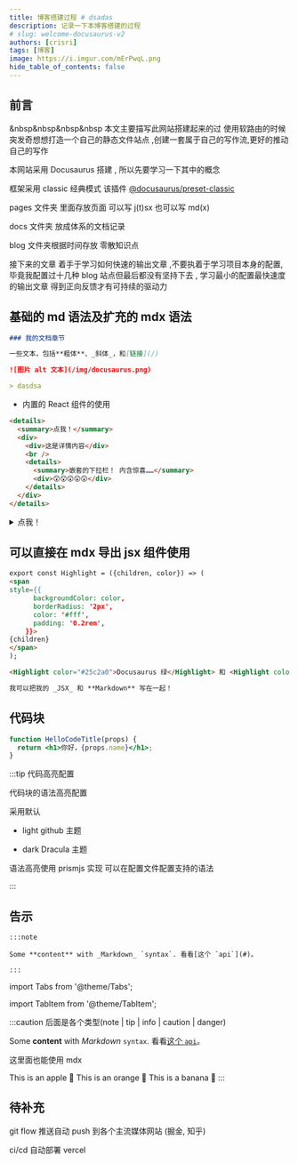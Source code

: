 ```yaml
---
title: 博客搭建过程 # dsadas
description: 记录一下本博客搭建的过程
# slug: welcome-docusaurus-v2
authors: [crisri]
tags: [博客]
image: https://i.imgur.com/mErPwqL.png
hide_table_of_contents: false
---
```


## 前言

&nbsp&nbsp&nbsp&nbsp 本文主要描写此网站搭建起来的过
使用软路由的时候 突发奇想想打造一个自己的静态文件站点 ,创建一套属于自己的写作流,更好的推动自己的写作

<!--truncate-->

本网站采用 Docusaurus 搭建 , 所以先要学习一下其中的概念

框架采用 classic 经典模式 该插件 [@docusaurus/preset-classic](https://docusaurus.io/zh-CN/docs/using-plugins#using-presets)

pages 文件夹 里面存放页面 可以写 j(t)sx 也可以写 md(x)

docs 文件夹 放成体系的文档记录

blog 文件夹根据时间存放 零散知识点

接下来的文章 着手于学习如何快速的输出文章 ,不要执着于学习项目本身的配置, 毕竟我配置过十几种 blog 站点但最后都没有坚持下去 , 学习最小的配置最快速度的输出文章 得到正向反馈才有可持续的驱动力

## 基础的 md 语法及扩充的 mdx 语法

```md
### 我的文档章节

一些文本，包括**粗体**、_斜体_，和[链接](/)

![图片 alt 文本](/img/docusaurus.png)

> dasdsa
```

- 内置的 React 组件的使用

```html
<details>
  <summary>点我！</summary>
  <div>
    <div>这是详情内容</div>
    <br />
    <details>
      <summary>嵌套的下拉栏！ 内含惊喜……</summary>
      <div>😲😲😲😲😲</div>
    </details>
  </div>
</details>
```

<details>
  <summary>点我！</summary>
  <div>
    <div>这是详情内容</div>
    <br/>
    <details>
      <summary>
        嵌套的下拉栏！ 内含惊喜……
      </summary>
      <div>
        😲😲😲😲😲
      </div>
    </details>
  </div>
</details>

## 可以直接在 mdx 导出 jsx 组件使用

```md
export const Highlight = ({children, color}) => (
<span
style={{
      backgroundColor: color,
      borderRadius: '2px',
      color: '#fff',
      padding: '0.2rem',
    }}>
{children}
</span>
);

<Highlight color="#25c2a0">Docusaurus 绿</Highlight> 和 <Highlight color="#1877F2">Facebook 蓝</Highlight> 是我最喜欢的颜色。

我可以把我的 _JSX_ 和 **Markdown** 写在一起！
```

## 代码块

```jsx title="/src/components/HelloCodeTitle.js"
function HelloCodeTitle(props) {
  return <h1>你好，{props.name}</h1>;
}
```

:::tip 代码高亮配置

代码块的语法高亮配置

采用默认

- light github 主题

- dark Dracula 主题

语法高亮使用 prismjs 实现 可以在配置文件配置支持的语法

:::

## 告示

```
:::note

Some **content** with _Markdown_ `syntax`. 看看[这个 `api`](#)。

:::

```

import Tabs from '@theme/Tabs';

import TabItem from '@theme/TabItem';

:::caution 后面是各个类型(note | tip | info | caution | danger)

Some **content** with _Markdown_ `syntax`. 看看[这个 `api`](#)。

这里面也能使用 mdx

<Tabs>
  <TabItem value="apple" label="Apple">This is an apple 🍎</TabItem>
  <TabItem value="orange" label="Orange">This is an orange 🍊</TabItem>
  <TabItem value="banana" label="Banana">This is a banana 🍌</TabItem>
</Tabs>
:::

## 待补充

git flow 推送自动 push 到各个主流媒体网站 (掘金, 知乎)

ci/cd 自动部署 vercel
